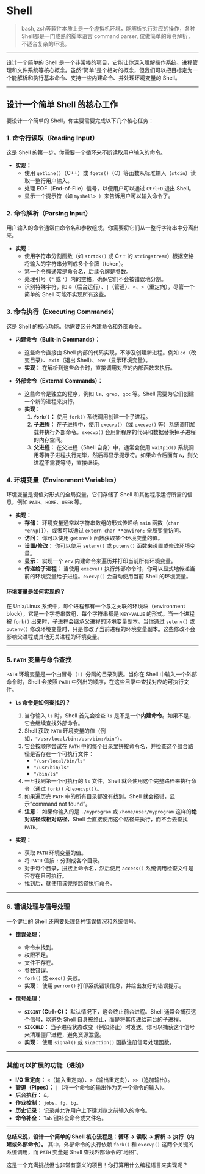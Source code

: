 # Shell
> bash, zsh等软件本质上是一个虚拟机环境，能解析执行对应的操作，各种Shell都是一门成熟的脚本语言
> command parser, 仅做简单的命令解析， 不适合复杂的环境。


---
设计一个简单的 Shell 是一个非常棒的项目，它能让你深入理解操作系统、进程管理和文件系统等核心概念。虽然“简单”是个相对的概念，但我们可以把目标定为一个能解析和执行基本命令、支持一些内建命令、并处理环境变量的 Shell。

---

## 设计一个简单 Shell 的核心工作

要设计一个简单的 Shell，你主要需要完成以下几个核心任务：

### 1. 命令行读取（Reading Input）

这是 Shell 的第一步。你需要一个循环来不断读取用户输入的命令。

* **实现：**
    * 使用 `getline()`（C++）或 `fgets()`（C）等函数从标准输入（`stdin`）读取一整行用户输入。
    * 处理 EOF（End-of-File）信号，以便用户可以通过 `Ctrl+D` 退出 Shell。
    * 显示一个提示符（如 `myshell> `）来告诉用户可以输入命令了。

### 2. 命令解析（Parsing Input）

用户输入的命令通常由命令名和参数组成，你需要将它们从一整行字符串中分离出来。

* **实现：**
    * 使用字符串分割函数（如 `strtok()` 或 C++ 的 `stringstream`）根据空格将输入的字符串分割成多个令牌（token）。
    * 第一个令牌通常是命令名，后续令牌是参数。
    * 处理引号（`"` 或 `'`）内的空格，确保它们不会被错误地分割。
    * 识别特殊字符，如 `&`（后台运行）、`|`（管道）、`<`、`>`（重定向），尽管一个简单的 Shell 可能不实现所有这些。

### 3. 命令执行（Executing Commands）

这是 Shell 的核心功能。你需要区分内建命令和外部命令。

* **内建命令（Built-in Commands）：**
    * 这些命令直接由 Shell 内部的代码实现，不涉及创建新进程。例如 `cd`（改变目录）、`exit`（退出 Shell）、`env`（显示环境变量）。
    * **实现：** 在解析到这些命令时，直接调用对应的内部函数来执行。

* **外部命令（External Commands）：**
    * 这些命令是独立的程序，例如 `ls`、`grep`、`gcc` 等。Shell 需要为它们创建一个新的进程来执行。
    * **实现：**
        1.  **`fork()`：** 使用 `fork()` 系统调用创建一个子进程。
        2.  **子进程：** 在子进程中，使用 `execvp()`（或 `execve()` 等）系统调用加载并执行外部命令。`execvp()` 会用新程序的代码和数据替换掉子进程的内存空间。
        3.  **父进程：** 在父进程（Shell 自身）中，通常会使用 `waitpid()` 系统调用等待子进程执行完毕，然后再显示提示符。如果命令后面有 `&`，则父进程不需要等待，直接继续。

### 4. 环境变量（Environment Variables）

环境变量是键值对形式的全局变量，它们存储了 Shell 和其他程序运行所需的信息，例如 `PATH`、`HOME`、`USER` 等。

* **实现：**
    * **存储：** 环境变量通常以字符串数组的形式传递给 `main` 函数（`char *envp[]`），或者可以通过 `extern char **environ;` 全局变量访问。
    * **访问：** 你可以使用 `getenv()` 函数获取某个环境变量的值。
    * **设置/修改：** 你可以使用 `setenv()` 或 `putenv()` 函数来设置或修改环境变量。
    * **显示：** 实现一个 `env` 内建命令来遍历并打印当前所有环境变量。
    * **传递给子进程：** 当使用 `execve()` 执行外部命令时，你可以显式地传递当前的环境变量给子进程。`execvp()` 会自动使用当前 Shell 的环境变量。

#### **环境变量是如何实现的？**

在 Unix/Linux 系统中，每个进程都有一个与之关联的环境块（environment block），它是一个字符串数组，每个字符串都是 `KEY=VALUE` 的形式。当一个进程被 `fork()` 出来时，子进程会继承父进程的环境变量副本。当你通过 `setenv()` 或 `putenv()` 修改环境变量时，只是修改了当前进程的环境变量副本。这些修改不会影响父进程或其他无关进程的环境变量。

---

### 5. `PATH` 变量与命令查找

`PATH` 环境变量是一个由冒号（`:`）分隔的目录列表。当你在 Shell 中输入一个外部命令时，Shell 会按照 `PATH` 中列出的顺序，在这些目录中查找对应的可执行文件。

* **`ls` 命令是如何查找的？**
    1.  当你输入 `ls` 时，Shell 首先会检查 `ls` 是不是一个**内建命令**。如果不是，它会继续查找外部命令。
    2.  Shell 获取 `PATH` 环境变量的值（例如，`"/usr/local/bin:/usr/bin:/bin"`）。
    3.  它会按顺序尝试在 `PATH` 中的每个目录里拼接命令名，并检查这个组合路径是否存在一个可执行文件：
        * `"/usr/local/bin/ls"`
        * `"/usr/bin/ls"`
        * `"/bin/ls"`
    4.  一旦找到第一个可执行的 `ls` 文件，Shell 就会使用这个完整路径来执行命令（通过 `fork()` 和 `execvp()`）。
    5.  如果遍历完 `PATH` 中的所有目录都没有找到，Shell 就会报错，显示“command not found”。
    6.  **注意：** 如果你输入的是 `./myprogram` 或 `/home/user/myprogram` 这样的**绝对路径或相对路径**，Shell 会直接使用这个路径来执行，而不会去查找 `PATH`。

* **实现：**
    * 获取 `PATH` 环境变量的值。
    * 将 `PATH` 值按 `:` 分割成各个目录。
    * 对于每个目录，拼接上命令名，然后使用 `access()` 系统调用检查文件是否存在且可执行。
    * 找到后，就使用该完整路径执行命令。

---

### 6. 错误处理与信号处理

一个健壮的 Shell 还需要处理各种错误情况和系统信号。

* **错误处理：**
    * 命令未找到。
    * 权限不足。
    * 文件不存在。
    * 参数错误。
    * `fork()` 或 `exec()` 失败。
    * **实现：** 使用 `perror()` 打印系统错误信息，并给出友好的错误提示。

* **信号处理：**
    * **`SIGINT` (Ctrl+C)：** 默认情况下，这会终止前台进程。Shell 通常会捕获这个信号，以避免 Shell 自身被终止，而是将其传递给前台的子进程。
    * **`SIGCHLD`：** 当子进程状态改变（例如终止）时发送。你可以捕获这个信号来清理僵尸进程，避免资源泄露。
    * **实现：** 使用 `signal()` 或 `sigaction()` 函数注册信号处理函数。

---

### 其他可以扩展的功能（进阶）

* **I/O 重定向：** `<`（输入重定向）、`>`（输出重定向）、`>>`（追加输出）。
* **管道（Pipes）：** `|`（将一个命令的输出作为另一个命令的输入）。
* **后台执行：** `&`。
* **作业控制：** `jobs`、`fg`、`bg`。
* **历史记录：** 记录并允许用户上下键浏览之前输入的命令。
* **命令补全：** `Tab` 键补全命令或文件名。

---

**总结来说，设计一个简单的 Shell 核心流程是：循环 -> 读取 -> 解析 -> 执行（内建或外部命令）。** 其中，外部命令的执行依赖 `fork()` 和 `execvp()` 这两个关键的系统调用，而 `PATH` 变量是 Shell 查找外部命令的“地图”。

这是一个充满挑战但也非常有意义的项目！你打算用什么编程语言来实现呢？
